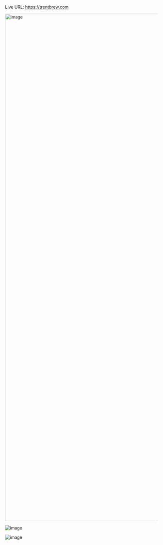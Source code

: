 Live URL: https://trentbrew.com

<img width="1674" alt="image" src="https://user-images.githubusercontent.com/32501733/173249786-b40079c8-ae24-4de4-9209-43d508f5cc4d.png">

![image](https://user-images.githubusercontent.com/32501733/173249839-f9cb34eb-55b7-4440-8802-8ab558a3d714.png)

![image](https://user-images.githubusercontent.com/32501733/173249905-7780a1bd-f78d-461e-8be4-b3de8750a1fd.png)
